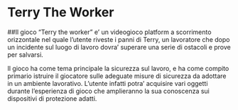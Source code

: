 # Terry The Worker

##Il gioco
“Terry the worker” e’ un videogioco platform a scorrimento orizzontale nel quale l’utente riveste i panni di Terry, un lavoratore che dopo un incidente sul luogo di lavoro dovra’ superare una serie di ostacoli e prove per salvarsi.

Il gioco ha come tema principale la sicurezza sul lavoro, e ha come compito primario istruire il giocatore sulle adeguate misure di sicurezza da adottare in un ambiente lavorativo. L’utente infatti potra’ acquisire vari oggetti durante l’esperienza di gioco che amplieranno la sua conoscenza sui dispositivi di protezione adatti.
